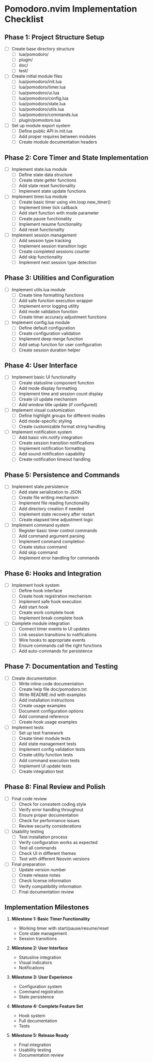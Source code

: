 # Pomodoro.nvim Implementation Checklist

## Phase 1: Project Structure Setup

- [ ] Create base directory structure
  - [ ] lua/pomodoro/
  - [ ] plugin/
  - [ ] doc/
  - [ ] test/

- [ ] Create initial module files
  - [ ] lua/pomodoro/init.lua
  - [ ] lua/pomodoro/timer.lua
  - [ ] lua/pomodoro/ui.lua
  - [ ] lua/pomodoro/config.lua
  - [ ] lua/pomodoro/state.lua
  - [ ] lua/pomodoro/utils.lua
  - [ ] lua/pomodoro/commands.lua
  - [ ] plugin/pomodoro.lua

- [ ] Set up module export system
  - [ ] Define public API in init.lua
  - [ ] Add proper requires between modules
  - [ ] Create module documentation headers

## Phase 2: Core Timer and State Implementation

- [ ] Implement state.lua module
  - [ ] Define state data structure
  - [ ] Create state getter functions
  - [ ] Add state reset functionality
  - [ ] Implement state update functions

- [ ] Implement timer.lua module
  - [ ] Create basic timer using vim.loop.new_timer()
  - [ ] Implement timer tick callback
  - [ ] Add start function with mode parameter
  - [ ] Create pause functionality
  - [ ] Implement resume functionality
  - [ ] Add reset functionality

- [ ] Implement session management
  - [ ] Add session type tracking
  - [ ] Implement session transition logic
  - [ ] Create completed sessions counter
  - [ ] Add skip functionality
  - [ ] Implement next session type detection

## Phase 3: Utilities and Configuration

- [ ] Implement utils.lua module
  - [ ] Create time formatting functions
  - [ ] Add safe function execution wrapper
  - [ ] Implement error logging utility
  - [ ] Add mode validation function
  - [ ] Create timer accuracy adjustment functions

- [ ] Implement config.lua module
  - [ ] Define default configuration
  - [ ] Create configuration validation
  - [ ] Implement deep merge function
  - [ ] Add setup function for user configuration
  - [ ] Create session duration helper

## Phase 4: User Interface

- [ ] Implement basic UI functionality
  - [ ] Create statusline component function
  - [ ] Add mode display formatting
  - [ ] Implement time and session count display
  - [ ] Create UI update mechanism
  - [ ] Add window title update (if configured)

- [ ] Implement visual customization
  - [ ] Define highlight groups for different modes
  - [ ] Add mode-specific styling
  - [ ] Create customizable format string handling

- [ ] Implement notification system
  - [ ] Add basic vim.notify integration
  - [ ] Create session transition notifications
  - [ ] Implement notification formatting
  - [ ] Add sound notification capability
  - [ ] Create notification timeout handling

## Phase 5: Persistence and Commands

- [ ] Implement state persistence
  - [ ] Add state serialization to JSON
  - [ ] Create file writing mechanism
  - [ ] Implement file reading functionality
  - [ ] Add directory creation if needed
  - [ ] Implement state recovery after restart
  - [ ] Create elapsed time adjustment logic

- [ ] Implement command system
  - [ ] Register basic timer control commands
  - [ ] Add command argument parsing
  - [ ] Implement command completion
  - [ ] Create status command
  - [ ] Add skip command
  - [ ] Implement error handling for commands

## Phase 6: Hooks and Integration

- [ ] Implement hook system
  - [ ] Define hook interface
  - [ ] Create hook registration mechanism
  - [ ] Implement safe hook execution
  - [ ] Add start hook
  - [ ] Create work complete hook
  - [ ] Implement break complete hook

- [ ] Complete module integration
  - [ ] Connect timer events to UI updates
  - [ ] Link session transitions to notifications
  - [ ] Wire hooks to appropriate events
  - [ ] Ensure commands call the right functions
  - [ ] Add auto-commands for persistence

## Phase 7: Documentation and Testing

- [ ] Create documentation
  - [ ] Write inline code documentation
  - [ ] Create help file doc/pomodoro.txt
  - [ ] Write README.md with examples
  - [ ] Add installation instructions
  - [ ] Create usage examples
  - [ ] Document configuration options
  - [ ] Add command reference
  - [ ] Create hook usage examples

- [ ] Implement tests
  - [ ] Set up test framework
  - [ ] Create timer module tests
  - [ ] Add state management tests
  - [ ] Implement config validation tests
  - [ ] Create utility function tests
  - [ ] Add command execution tests
  - [ ] Implement UI update tests
  - [ ] Create integration test

## Phase 8: Final Review and Polish

- [ ] Final code review
  - [ ] Check for consistent coding style
  - [ ] Verify error handling throughout
  - [ ] Ensure proper documentation
  - [ ] Check for performance issues
  - [ ] Review security considerations

- [ ] Usability testing
  - [ ] Test installation process
  - [ ] Verify configuration works as expected
  - [ ] Test all commands
  - [ ] Check UI in different themes
  - [ ] Test with different Neovim versions

- [ ] Final preparation
  - [ ] Update version number
  - [ ] Create release notes
  - [ ] Check license information
  - [ ] Verify compatibility information
  - [ ] Final documentation review

## Implementation Milestones

1. **Milestone 1: Basic Timer Functionality**
   - Working timer with start/pause/resume/reset
   - Core state management
   - Session transitions

2. **Milestone 2: User Interface**
   - Statusline integration
   - Visual indicators
   - Notifications

3. **Milestone 3: User Experience**
   - Configuration system
   - Command registration
   - State persistence

4. **Milestone 4: Complete Feature Set**
   - Hook system
   - Full documentation
   - Tests

5. **Milestone 5: Release Ready**
   - Final integration
   - Usability testing
   - Documentation review
